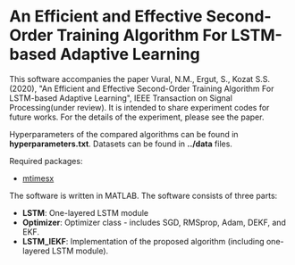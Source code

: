# An Efficient and Effective Second-Order Training Algorithm For LSTM-based Adaptive Learning

This software accompanies the paper Vural, N.M., Ergut, S., Kozat S.S. (2020), "An Efficient and Effective Second-Order Training Algorithm For LSTM-based Adaptive Learning", IEEE Transaction on Signal Processing(under review). It is intended to share experiment codes for future works. For the details of the experiment, please see the paper. 

Hyperparameters of the compared algorithms can be found in **hyperparameters.txt**. Datasets can be found in **../data** files.

Required packages:
* [mtimesx](https://www.mathworks.com/matlabcentral/fileexchange/25977-mtimesx-fast-matrix-multiply-with-multi-dimensional-support)

The software is written in MATLAB. The software consists of three parts:
* **LSTM**: One-layered LSTM module
* **Optimizer**: Optimizer class - includes SGD, RMSprop, Adam, DEKF, and EKF.
* **LSTM_IEKF**: Implementation of the proposed algorithm (including one-layered LSTM module).
